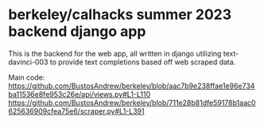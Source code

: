 # berkeley/calhacks summer 2023 backend django app
This is the backend for the web app, all written in django utilizing text-davinci-003 to provide text completions based off web scraped data.

Main code:
https://github.com/BustosAndrew/berkeley/blob/aac7b9e238ffae1e96e734ba11536e8fe953c26e/api/views.py#L1-L110
https://github.com/BustosAndrew/berkeley/blob/711e28b81dfe59178b1aac0625636909cfea75e6/scraper.py#L1-L391
